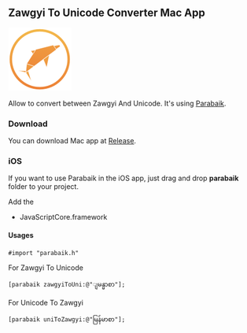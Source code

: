 ## Zawgyi To Unicode Converter Mac App

![app icon](./appicon_128.png)

Allow to convert between Zawgyi And Unicode. It's using [Parabaik](https://github.com/ngwestar/parabaik).

### Download

You can download Mac app at [Release](https://github.com/saturngod/Unicode-Zawgyi-Converter/release).

### iOS

If you want to use Parabaik in the iOS app, just drag and drop **parabaik** folder to your project.

Add the 

- JavaScriptCore.framework

#### Usages

```
#import "parabaik.h"
```

For Zawgyi To Unicode

```
[parabaik zawgyiToUni:@"ျမန္မာစာ"];
```

For Unicode To Zawgyi

```
[parabaik uniToZawgyi:@"မြန်မာစာ"];
```